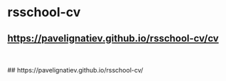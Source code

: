 # rsschool-cv

## https://pavelignatiev.github.io/rsschool-cv/cv
<br>
<br>
## https://pavelignatiev.github.io/rsschool-cv/
